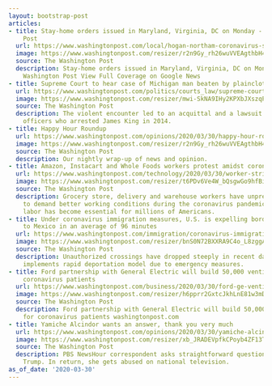 ```yaml
---
layout: bootstrap-post
articles:
- title: Stay-home orders issued in Maryland, Virginia, DC on Monday - The - The Washington
    Post
  url: https://www.washingtonpost.com/local/hogan-northam-coronavirus-stay-home-orders/2020/03/30/5f36e146-722f-11ea-85cb-8670579b863d_story.html
  image: https://www.washingtonpost.com/resizer/r2n9Gy_rh26wuVVEAgthbH4LAGE=/1440x0/smart/arc-anglerfish-washpost-prod-washpost.s3.amazonaws.com/public/FU745ZDSUQI6VLM3EVHMTGMTXQ.jpg
  source: The Washington Post
  description: Stay-home orders issued in Maryland, Virginia, DC on Monday - The The
    Washington Post View Full Coverage on Google News
- title: Supreme Court to hear case of Michigan man beaten by plainclothes police
  url: https://www.washingtonpost.com/politics/courts_law/supreme-court-to-hear-case-of-michigan-man-beaten-by-plainclothes-police/2020/03/30/5143c5cc-72b1-11ea-87da-77a8136c1a6d_story.html
  image: https://www.washingtonpost.com/resizer/mwi-SkNA9IHy2KPXbJXszqP7qYg=/1440x0/smart/arc-anglerfish-washpost-prod-washpost.s3.amazonaws.com/public/NTXSJPDSZUI6VKN5T6FVSMYA2A.jpg
  source: The Washington Post
  description: The violent encounter led to an acquittal and a lawsuit against the
    officers who arrested James King in 2014.
- title: Happy Hour Roundup
  url: https://www.washingtonpost.com/opinions/2020/03/30/happy-hour-roundup/
  image: https://www.washingtonpost.com/resizer/r2n9Gy_rh26wuVVEAgthbH4LAGE=/1440x0/smart/arc-anglerfish-washpost-prod-washpost.s3.amazonaws.com/public/FU745ZDSUQI6VLM3EVHMTGMTXQ.jpg
  source: The Washington Post
  description: Our nightly wrap-up of news and opinion.
- title: Amazon, Instacart and Whole Foods workers protest amidst coronavirus
  url: https://www.washingtonpost.com/technology/2020/03/30/worker-strike-instacart-amazon-whole-foods/
  image: https://www.washingtonpost.com/resizer/t6PDv6Ve4W_bQsgwGo9hfBil1xw=/1440x0/smart/arc-anglerfish-washpost-prod-washpost.s3.amazonaws.com/public/2G3PIVDSWEI6VLM3EVHMTGMTXQ.jpg
  source: The Washington Post
  description: Grocery store, delivery and warehouse workers have unprecedented leverage
    to demand better working conditions during the coronavirus pandemic because their
    labor has become essential for millions of Americans.
- title: Under coronavirus immigration measures, U.S. is expelling border-crossers
    to Mexico in an average of 96 minutes
  url: https://www.washingtonpost.com/immigration/coronavirus-immigration-border-96-minutes/2020/03/30/13af805c-72c5-11ea-ae50-7148009252e3_story.html
  image: https://www.washingtonpost.com/resizer/bnS0N72BXXRA9C4o_L8zggAmgd8=/1440x0/smart/arc-anglerfish-washpost-prod-washpost.s3.amazonaws.com/public/LI75K6DS24I6VB62O6UBG3A2NU.jpg
  source: The Washington Post
  description: Unauthorized crossings have dropped steeply in recent days as U.S.
    implements rapid deportation model due to emergency measures.
- title: Ford partnership with General Electric will build 50,000 ventilators for
    coronavirus patients
  url: https://www.washingtonpost.com/business/2020/03/30/ford-ge-ventilator-coronavirus-partnership/
  image: https://www.washingtonpost.com/resizer/h6pprr2GxtcJkhLnE81w3mDIVXs=/1440x0/smart/arc-anglerfish-washpost-prod-washpost.s3.amazonaws.com/public/O7YOSLTN34I6VIKWABELMLG3KE.jpg
  source: The Washington Post
  description: Ford partnership with General Electric will build 50,000 ventilators
    for coronavirus patients washingtonpost.com
- title: Yamiche Alcindor wants an answer, thank you very much
  url: https://www.washingtonpost.com/opinions/2020/03/30/yamiche-alcindor-wants-an-answer-thank-you-very-much/
  image: https://www.washingtonpost.com/resizer/xb_JRADEVpfkCPoyb4ZF13TH8JM=/1440x0/smart/arc-anglerfish-washpost-prod-washpost.s3.amazonaws.com/public/NCJWQQTSNEI6VLM3EVHMTGMTXQ.jpg
  source: The Washington Post
  description: PBS NewsHour correspondent asks straightforward questions of President
    Trump. In return, she gets abused on national television.
as_of_date: '2020-03-30'
---
```


